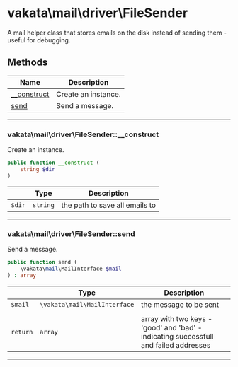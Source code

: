 # vakata\mail\driver\FileSender
A mail helper class that stores emails on the disk instead of sending them - useful for debugging.

## Methods

| Name | Description |
|------|-------------|
|[__construct](#vakata\mail\driver\filesender__construct)|Create an instance.|
|[send](#vakata\mail\driver\filesendersend)|Send a message.|

---



### vakata\mail\driver\FileSender::__construct
Create an instance.  


```php
public function __construct (  
    string $dir  
)   
```

|  | Type | Description |
|-----|-----|-----|
| `$dir` | `string` | the path to save all emails to |

---


### vakata\mail\driver\FileSender::send
Send a message.  


```php
public function send (  
    \vakata\mail\MailInterface $mail  
) : array    
```

|  | Type | Description |
|-----|-----|-----|
| `$mail` | `\vakata\mail\MailInterface` | the message to be sent |
|  |  |  |
| `return` | `array` | array with two keys - 'good' and 'bad' - indicating successfull and failed addresses |

---


